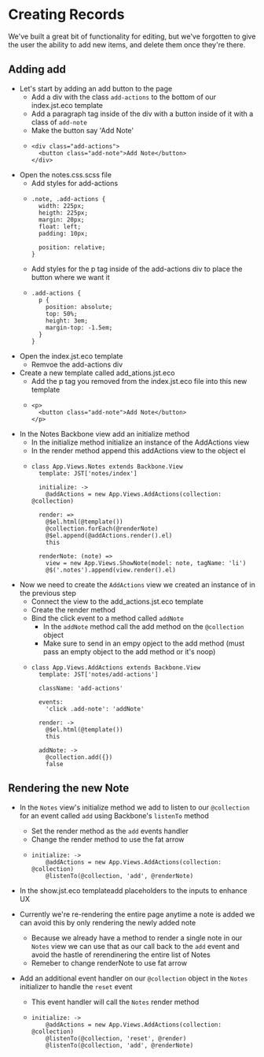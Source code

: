 Creating Records
==

We've built a great bit of functionality for editing, but we've forgotten to
give the user the ability to add new items, and delete them once they're there.

Adding add
--

- Let's start by adding an add button to the page
  - Add a div with the class `add-actions` to the bottom of our index.jst.eco
    template
  - Add a paragraph tag inside of the div with a button inside of it with a
    class of `add-note`
  - Make the button say 'Add Note'
  - ```
    <div class="add-actions">
      <button class="add-note">Add Note</button>
    </div>
    ```
- Open the notes.css.scss file
  - Add styles for add-actions
  - ```
    .note, .add-actions {
      width: 225px;
      heigth: 225px;
      margin: 20px;
      float: left;
      padding: 10px;

      position: relative;
    }
    ```
  - Add styles for the p tag inside of the add-actions div to place the button
    where we want it
  - ```
    .add-actions {
      p {
        position: absolute;
        top: 50%;
        height: 3em;
        margin-top: -1.5em;
      }
    }
    ```
- Open the index.jst.eco template
  - Remvoe the add-actions div
- Create a new template called add\_ations.jst.eco
  - Add the p tag you removed from the index.jst.eco file into this new template
  - ```
    <p>
      <button class="add-note">Add Note</button>
    </p>
    ```
- In the Notes Backbone view add an initialize method
  - In the initialize method initialize an instance of the AddActions view
  - In the render method append this addActions view to the object el
  - ```
    class App.Views.Notes extends Backbone.View
      template: JST['notes/index']

      initialize: ->
        @addActions = new App.Views.AddActions(collection: @collection)

      render: =>
        @$el.html(@template())
        @collection.forEach(@renderNote)
        @$el.append(@addActions.render().el)
        this

      renderNote: (note) =>
        view = new App.Views.ShowNote(model: note, tagName: 'li')
        @$('.notes').append(view.render().el)
    ```
- Now we need to create the `AddActions` view we created an instance of in the
  previous step
  - Connect the view to the add\_actions.jst.eco template
  - Create the render method
  - Bind the click event to a method called `addNote`
    - In the `addNote` method call the add method on the `@collection` object
    - Make sure to send in an empy opject to the add method (must pass an empty object to the add method or it's noop)
  - ```
    class App.Views.AddActions extends Backbone.View
      template: JST['notes/add-actions']

      className: 'add-actions'

      events:
        'click .add-note': 'addNote'

      render: ->
        @$el.html(@template())
        this

      addNote: ->
        @collection.add({})
        false
    ```

Rendering the new Note
--

- In the `Notes` view's initialize method we add to listen to our `@collection`
  for an event called `add` using Backbone's `listenTo` method
  - Set the render method as the `add` events handler
  - Change the render method to use the fat arrow
  - ```
    initialize: ->
        @addActions = new App.Views.AddActions(collection: @collection)
        @listenTo(@collection, 'add', @renderNote)
    ```
- In the show.jst.eco templateadd placeholders to the inputs to enhance UX

- Currently we're re-rendering the entire page anytime a note is added we can
  avoid this by only rendering the newly added note
  - Because we already have a method to render a single note in our `Notes` view
    we can use that as our call back to the `add` event and avoid the hastle of
    rerendinering the entire list of Notes
  - Remeber to change renderNote to use fat arrow

- Add an additional event handler on our `@collection` object in the `Notes`
  initializer to handle the `reset` event
  - This event handler will call the `Notes` render method
  - ```
    initialize: ->
        @addActions = new App.Views.AddActions(collection: @collection)
        @listenTo(@collection, 'reset', @render)
        @listenTo(@collection, 'add', @renderNote)
    ```
